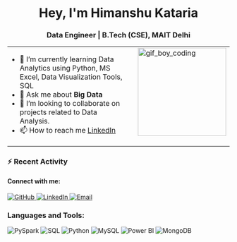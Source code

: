 <h1 align="center">Hey, I'm Himanshu Kataria</h1>
<h3 align="center">Data Engineer | B.Tech (CSE), MAIT Delhi</h3>

<table style="width: 100%; border-collapse: collapse;">
  <tr>
    <td style="vertical-align: top; padding-right: 20px;">
      <ul style="list-style-type: disc; padding-left: 20px;">
        <li>🌱 I’m currently learning Data Analytics using Python, MS Excel, Data Visualization Tools, SQL</li>
        <li>💬 Ask me about <b>Big Data</b></li>
        <li>💞️ I’m looking to collaborate on projects related to Data Analysis.</li>
        <li>📫 How to reach me <a href="https://www.linkedin.com/in/himanshu-kataria-02/" target="_blank">LinkedIn</a></li>
      </ul>
    </td>
    <td style="vertical-align: top;">
      <img src="https://github.com/HimanshuKataria02/Profile/blob/main/image.png" alt="gif_boy_coding" width="200" style="display: block;">
    </td>
  </tr>
</table>

### ⚡ Recent Activity
<h4>Connect with me:</h4>
<p>
    <a href="https://github.com/HimanshuKataria02" target="_blank">
        <img src="https://img.shields.io/badge/GitHub-181717?style=flat&logo=github&logoColor=white" alt="GitHub">
    </a>
    <a href="https://www.linkedin.com/in/himanshu-kataria-02/" target="_blank">
        <img src="https://img.shields.io/badge/LinkedIn-0077B5?style=flat&logo=linkedin&logoColor=white" alt="LinkedIn">
    </a>
    <a href="mailto:himanshukataria72@gmail.com" target="_blank">
        <img src="https://img.shields.io/badge/Email-D14836?style=flat&logo=gmail&logoColor=white" alt="Email">
    </a>
</p>



### Languages and Tools:
![PySpark](https://img.shields.io/badge/-Python-3776AB?style=flat-square&logo=pyspark)
![SQL](https://img.shields.io/badge/-Python-3776AB?style=flat-square&logo=SQL)
![Python](https://img.shields.io/badge/-Python-3776AB?style=flat-square&logo=python)
![MySQL](https://img.shields.io/badge/-MySQL-4479A1?style=flat-square&logo=mysql)
![Power BI](https://img.shields.io/badge/-Power%20BI-F2C811?style=flat-square&logo=powerbi)
![MongoDB](https://img.shields.io/badge/-MongoDB-47A248?style=flat-square&logo=mongodb)


<!--
<h4>My Github Stats:</h4>
![GitHub stats](https://github-readme-stats.vercel.app/api?username=HimanshuKataria02&show_icons=true&theme=gotham)

<!-- You can add another line for top languages 
![Top Langs](https://github-readme-stats.vercel.app/api/top-langs/?username=HimanshuKataria02&layout=compact&show_icons=true&theme=gotham)
-->
<!---
HimanshuKataria02/HimanshuKataria02 is a ✨ special ✨ repository because its `README.md` (this file) appears on your GitHub profile.
You can click the Preview link to take a look at your changes.
--->
